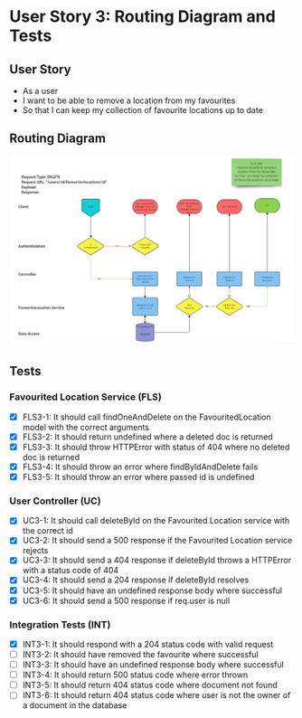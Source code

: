 # User Story 3: Routing Diagram and Tests

## User Story

- As a user
- I want to be able to remove a location from my favourites
- So that I can keep my collection of favourite locations up to date

## Routing Diagram

![User story 3 Routing diagram](./images/user-story-3-routing-diagram.PNG)

## Tests

### Favourited Location Service (FLS)

- [x] FLS3-1: It should call findOneAndDelete on the FavouritedLocation model with the correct arguments
- [x] FLS3-2: It should return undefined where a deleted doc is returned
- [x] FLS3-3: It should throw HTTPError with status of 404 where no deleted doc is returned
- [x] FLS3-4: It should throw an error where findByIdAndDelete fails
- [x] FLS3-5: It should throw an error where passed id is undefined

### User Controller (UC)

- [x] UC3-1: It should call deleteById on the Favourited Location service with the correct id
- [x] UC3-2: It should send a 500 response if the Favourited Location service rejects
- [x] UC3-3: It should send a 404 response if deleteById throws a HTTPError with a status code of 404
- [x] UC3-4: It should send a 204 response if deleteById resolves
- [x] UC3-5: It should have an undefined response body where successful
- [x] UC3-6: It should send a 500 response if req.user is null

### Integration Tests (INT)

- [x] INT3-1: It should respond with a 204 status code with valid request
- [ ] INT3-2: It should have removed the favourite where successful
- [ ] INT3-3: It should have an undefined response body where successful
- [ ] INT3-4: It should return 500 status code where error thrown
- [ ] INT3-5: It should return 404 status code where document not found
- [ ] INT3-6: It should return 404 status code where user is not the owner of a document in the database
